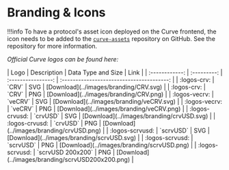 <h1>Branding & Icons</h1>

!!!info
    To have a protocol's asset icon deployed on the Curve frontend, the icon needs to be added to the [`curve-assets`](https://github.com/curvefi/curve-assets) repository on GitHub.  See the repository for more information.

*Official Curve logos can be found here:*

<div class="centered" markdown="block">
| Logo           | Description | Data Type and Size | Link                                      |
| :------------: | :---------: | :----------------: | :---------------------------------------: |
| :logos-crv:    | `CRV`       | SVG                | [Download](../images/branding/CRV.svg)    |
| :logos-crv:    | `CRV`       | PNG                | [Download](../images/branding/CRV.png)    |
| :logos-vecrv:  | `veCRV`     | SVG                | [Download](../images/branding/veCRV.svg)  |
| :logos-vecrv:  | `veCRV`     | PNG                | [Download](../images/branding/veCRV.png)  |
| :logos-crvusd: | `crvUSD`    | SVG                | [Download](../images/branding/crvUSD.svg) |
| :logos-crvusd: | `crvUSD`    | PNG                | [Download](../images/branding/crvUSD.png) |
| :logos-scrvusd: | `scrvUSD`    | SVG              | [Download](../images/branding/scrvUSD.svg) |
| :logos-scrvusd: | `scrvUSD`    | PNG              | [Download](../images/branding/scrvUSD.png) |
| :logos-scrvusd: | `scrvUSD 200x200`    | PNG      | [Download](../images/branding/scrvUSD200x200.png) |
</div>
